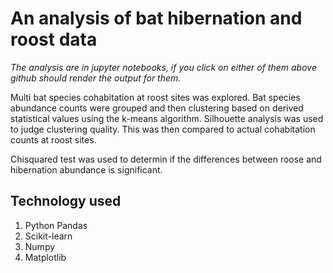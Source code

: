 # An analysis of bat hibernation and roost data

*The analysis are in jupyter notebooks, if you click on either of them above github should render the output for them.*

Multi bat species cohabitation at roost sites was explored. Bat species abundance counts were grouped and then clustering based on derived statistical values using the k-means algorithm. Silhouette analysis was used to judge clustering quality. This was then compared to actual cohabitation counts at roost sites.

Chisquared test was used to determin if the differences between roose and hibernation abundance is significant.


## Technology used

1. Python Pandas
2. Scikit-learn
3. Numpy
4. Matplotlib

